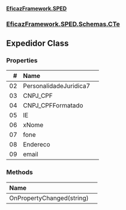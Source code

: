 #### [EficazFramework.SPED](EficazFrameworkSPED.md 'EficazFramework SPED')
### [EficazFramework.SPED.Schemas.CTe](EficazFramework.SPED.Schemas.CTe.md 'EficazFramework.SPED.Schemas.CTe')

## Expedidor Class
### Properties

| # | Name | |
| ---: | :--- | :--- |
| 02 | PersonalidadeJuridica7 |  |
| 03 | CNPJ_CPF |  |
| 04 | CNPJ_CPFFormatado |  |
| 05 | IE |  |
| 06 | xNome |  |
| 07 | fone |  |
| 08 | Endereco |  |
| 09 | email |  |
### Methods

| Name | |
| :--- | :--- |
| OnPropertyChanged(string) |  |
